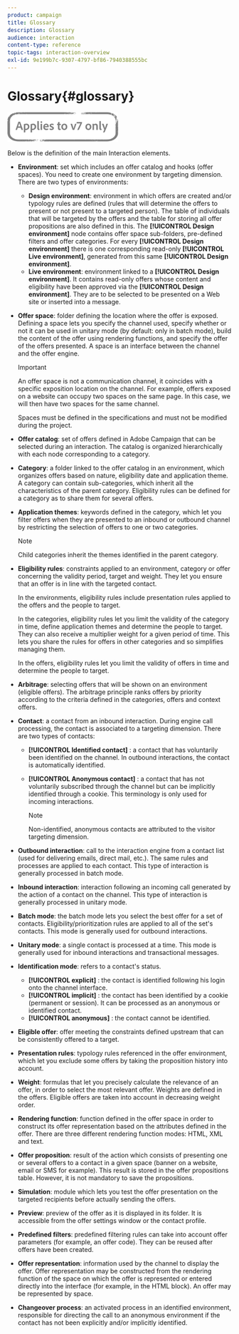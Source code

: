 ```yaml
---
product: campaign
title: Glossary
description: Glossary
audience: interaction
content-type: reference
topic-tags: interaction-overview
exl-id: 9e199b7c-9307-4797-bf86-7940388555bc
---
```

# Glossary{#glossary}

![](../../assets/v7-only.svg)

Below is the definition of the main Interaction elements.

* **Environment**: set which includes an offer catalog and hooks (offer spaces). You need to create one environment by targeting dimension. There are two types of environments:

    * **Design environment**: environment in which offers are created and/or typology rules are defined (rules that will determine the offers to present or not present to a targeted person). The table of individuals that will be targeted by the offers and the table for storing all offer propositions are also defined in this. The **[!UICONTROL Design environment]** node contains offer space sub-folders, pre-defined filters and offer categories. For every **[!UICONTROL Design environment]** there is one corresponding read-only **[!UICONTROL Live environment]**, generated from this same **[!UICONTROL Design environment]**.
    * **Live environment**: environment linked to a **[!UICONTROL Design environment]**. It contains read-only offers whose content and eligibility have been approved via the **[!UICONTROL Design environment]**. They are to be selected to be presented on a Web site or inserted into a message.

* **Offer space**: folder defining the location where the offer is exposed. Defining a space lets you specify the channel used, specify whether or not it can be used in unitary mode (by default: only in batch mode), build the content of the offer using rendering functions, and specify the offer of the offers presented. A space is an interface between the channel and the offer engine.

  >[!IMPORTANT]
  >
  >An offer space is not a communication channel, it coincides with a specific exposition location on the channel. For example, offers exposed on a website can occupy two spaces on the same page. In this case, we will then have two spaces for the same channel.
  >
  >Spaces must be defined in the specifications and must not be modified during the project.

* **Offer catalog**: set of offers defined in Adobe Campaign that can be selected during an interaction. The catalog is organized hierarchically with each node corresponding to a category.
* **Category**: a folder linked to the offer catalog in an environment, which organizes offers based on nature, eligibility date and application theme. A category can contain sub-categories, which inherit all the characteristics of the parent category. Eligibility rules can be defined for a category as to share them for several offers.
* **Application themes**: keywords defined in the category, which let you filter offers when they are presented to an inbound or outbound channel by restricting the selection of offers to one or two categories.

  >[!NOTE]
  >
  >Child categories inherit the themes identified in the parent category.

* **Eligibility rules**: constraints applied to an environment, category or offer concerning the validity period, target and weight. They let you ensure that an offer is in line with the targeted contact.

  In the environments, eligibility rules include presentation rules applied to the offers and the people to target.

  In the categories, eligibility rules let you limit the validity of the category in time, define application themes and determine the people to target. They can also receive a multiplier weight for a given period of time. This lets you share the rules for offers in other categories and so simplifies managing them.

  In the offers, eligibility rules let you limit the validity of offers in time and determine the people to target.

* **Arbitrage**: selecting offers that will be shown on an environment (eligible offers). The arbitrage principle ranks offers by priority according to the criteria defined in the categories, offers and context offers.
* **Contact**: a contact from an inbound interaction. During engine call processing, the contact is associated to a targeting dimension. There are two types of contacts:

    * **[!UICONTROL Identified contact]** : a contact that has voluntarily been identified on the channel. In outbound interactions, the contact is automatically identified.
    * **[!UICONTROL Anonymous contact]** : a contact that has not voluntarily subscribed through the channel but can be implicitly identified through a cookie. This terminology is only used for incoming interactions.

      >[!NOTE]
      >
      >Non-identified, anonymous contacts are attributed to the visitor targeting dimension.

* **Outbound interaction**: call to the interaction engine from a contact list (used for delivering emails, direct mail, etc.). The same rules and processes are applied to each contact. This type of interaction is generally processed in batch mode.
* **Inbound interaction**: interaction following an incoming call generated by the action of a contact on the channel. This type of interaction is generally processed in unitary mode.
* **Batch mode**: the batch mode lets you select the best offer for a set of contacts. Eligibility/prioritization rules are applied to all of the set's contacts. This mode is generally used for outbound interactions.
* **Unitary mode**: a single contact is processed at a time. This mode is generally used for inbound interactions and transactional messages.
* **Identification mode**: refers to a contact's status.

    * **[!UICONTROL explicit]** : the contact is identified following his login onto the channel interface.
    * **[!UICONTROL implicit]** : the contact has been identified by a cookie (permanent or session). It can be processed as an anonymous or identified contact.
    * **[!UICONTROL anonymous]** : the contact cannot be identified.

* **Eligible offer**: offer meeting the constraints defined upstream that can be consistently offered to a target.
* **Presentation rules**: typology rules referenced in the offer environment, which let you exclude some offers by taking the proposition history into account.
* **Weight**: formulas that let you precisely calculate the relevance of an offer, in order to select the most relevant offer. Weights are defined in the offers. Eligible offers are taken into account in decreasing weight order.
* **Rendering function**: function defined in the offer space in order to construct its offer representation based on the attributes defined in the offer. There are three different rendering function modes: HTML, XML and text.
* **Offer proposition**: result of the action which consists of presenting one or several offers to a contact in a given space (banner on a website, email or SMS for example). This result is stored in the offer propositions table. However, it is not mandatory to save the propositions.
* **Simulation**: module which lets you test the offer presentation on the targeted recipients before actually sending the offers.
* **Preview**: preview of the offer as it is displayed in its folder. It is accessible from the offer settings window or the contact profile.
* **Predefined filters**: predefined filtering rules can take into account offer parameters (for example, an offer code). They can be reused after offers have been created.
* **Offer representation**: information used by the channel to display the offer. Offer representation may be constructed from the rendering function of the space on which the offer is represented or entered directly into the interface (for example, in the HTML block). An offer may be represented by space.
* **Changeover process**: an activated process in an identified environment, responsible for directing the call to an anonymous environment if the contact has not been explicitly and/or implicitly identified.
